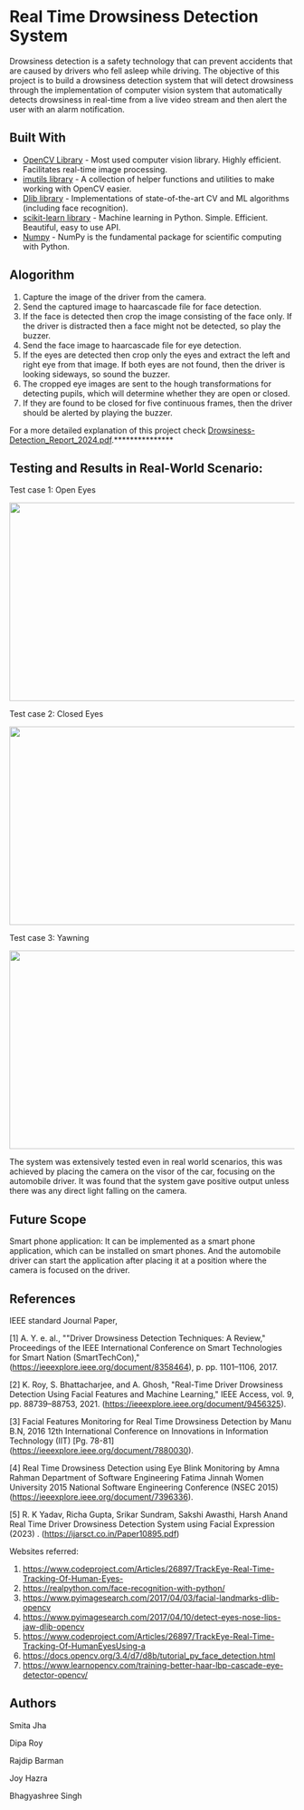 # Real Time Drowsiness Detection System

Drowsiness detection is a safety technology that can prevent accidents that are caused by drivers who fell asleep while driving. The objective of this project is to build a drowsiness detection system that will detect drowsiness through the implementation of computer vision system that automatically detects drowsiness in real-time from a live video stream and then alert the user with an alarm notification.

## Built With

* [OpenCV Library](https://opencv.org/) - Most used computer vision library. Highly efficient. Facilitates real-time image processing.
* [imutils library](https://github.com/jrosebr1/imutils) -  A collection of helper functions and utilities to make working with OpenCV easier.
* [Dlib library](http://dlib.net/) - Implementations of state-of-the-art CV and ML algorithms (including face recognition).
* [scikit-learn library](https://scikit-learn.org/stable/) - Machine learning in Python. Simple. Efficient. Beautiful, easy to use API.
* [Numpy](http://www.numpy.org/) - NumPy is the fundamental package for scientific computing with Python. 

## Alogorithm

1. Capture the image of the driver from the camera.
2. Send the captured image to haarcascade file for face detection.
3. If the face is detected then crop the image consisting of the face only. If the driver is distracted then a face might not be detected, so play the buzzer.
4. Send the face image to haarcascade file for eye detection.
5. If the eyes are detected then crop only the eyes and extract the left and right eye from that image. If both eyes are not found, then the driver is looking sideways, so sound the buzzer.
6. The cropped eye images are sent to the hough transformations for detecting pupils, which will determine whether they are open or closed.
7. If they are found to be closed for five continuous frames, then the driver should be alerted by playing the buzzer.

For a more detailed explanation of this project check [Drowsiness-Detection_Report_2024.pdf](https://github.com/DIPA2410/Drowsiness-Detection-System/blob/main/Real-Time-Drowsiness-Detection-System-main/Drowsiness-Detection_Report_2024.pdf).***************

## Testing and Results in Real-World Scenario:

Test case 1: Open Eyes 

<p align="center">
<img width="600" height="350" src="https://github.com/user-attachments/assets/ee2bb23f-2614-4590-9bd3-4fc0dfe0e261">
</p>
                                  
Test case 2: Closed Eyes

<p align="center">
<img width="600" height="350" src="https://github.com/user-attachments/assets/4b332d85-c02a-4674-b52e-0a13bc75024b">
</p>
                                                               
Test case 3: Yawning     
                                   
<p align="center">
<img width="600" height="350" src="https://github.com/user-attachments/assets/7cf2457f-00bc-47d7-863b-60f246c12c45">
</p>

The system was extensively tested even in real world scenarios, this was achieved by placing the camera on the visor of the car, focusing on the automobile driver. It was found that the system gave positive output unless there was any direct light falling on the camera.       

## Future Scope

Smart phone application: It can be implemented as a smart phone application, which can be installed on smart phones. And the automobile driver can start the application after placing it at a position where the camera is focused on the driver.

## References

IEEE standard Journal Paper,

[1] A. Y. e. al., ""Driver Drowsiness Detection Techniques: A Review," Proceedings of the IEEE International Conference on Smart Technologies for Smart Nation (SmartTechCon)," (https://ieeexplore.ieee.org/document/8358464), p. pp. 1101–1106, 2017. 

[2] K. Roy, S. Bhattacharjee, and A. Ghosh, "Real-Time Driver Drowsiness Detection Using Facial Features and Machine Learning," IEEE Access, vol. 9, pp. 88739–88753, 2021. (https://ieeexplore.ieee.org/document/9456325). 

[3] Facial Features Monitoring for Real Time Drowsiness Detection by Manu B.N, 2016 12th International Conference on Innovations in Information Technology (IIT) [Pg. 78-81] (https://ieeexplore.ieee.org/document/7880030). 

[4] Real Time Drowsiness Detection using Eye Blink Monitoring by Amna Rahman Department of Software Engineering Fatima Jinnah Women University 2015 National Software Engineering Conference (NSEC 2015) (https://ieeexplore.ieee.org/document/7396336). 

[5] R. K Yadav, Richa Gupta, Srikar Sundram, Sakshi Awasthi, Harsh Anand Real Time Driver Drowsiness Detection System using Facial Expression (2023) . (https://ijarsct.co.in/Paper10895.pdf)

Websites referred:

1.	https://www.codeproject.com/Articles/26897/TrackEye-Real-Time-Tracking-Of-Human-Eyes-
2.	https://realpython.com/face-recognition-with-python/
3.	https://www.pyimagesearch.com/2017/04/03/facial-landmarks-dlib-opencv
4.	https://www.pyimagesearch.com/2017/04/10/detect-eyes-nose-lips-jaw-dlib-opencv
5.	https://www.codeproject.com/Articles/26897/TrackEye-Real-Time-Tracking-Of-HumanEyesUsing-a
6.	https://docs.opencv.org/3.4/d7/d8b/tutorial_py_face_detection.html
7.	https://www.learnopencv.com/training-better-haar-lbp-cascade-eye-detector-opencv/

## Authors

<p> Smita Jha </p> 
<p> Dipa Roy </p>
<p> Rajdip Barman </p>
<p> Joy Hazra </p>
<p> Bhagyashree Singh </p>
